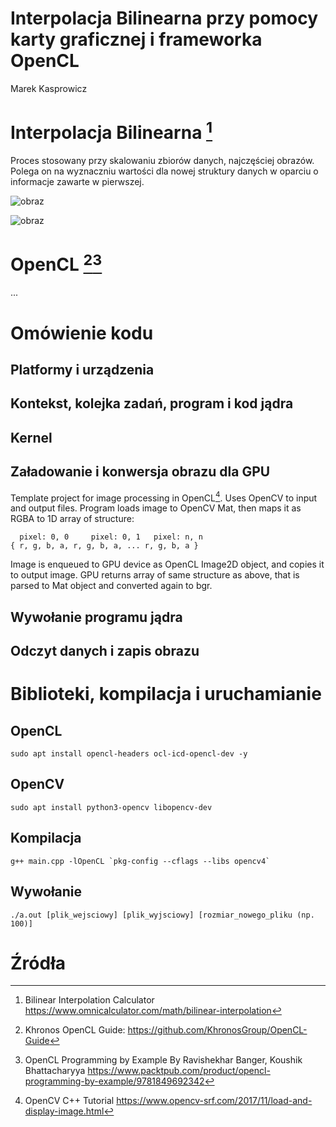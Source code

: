 # Interpolacja Bilinearna przy pomocy karty graficznej i frameworka OpenCL
Marek Kasprowicz

# Interpolacja Bilinearna [^1]

Proces stosowany przy skalowaniu zbiorów danych, najczęściej obrazów. Polega on na wyznaczniu wartości dla nowej struktury danych w oparciu o informacje zawarte w pierwszej. 

![obraz](https://user-images.githubusercontent.com/67783947/214377688-c7ffba05-5f7d-4443-bfb1-53f71f2a41e7.png)

![obraz](https://user-images.githubusercontent.com/67783947/214378363-b7889de7-4306-46a0-b8bd-8c7442ad65f6.png)


# OpenCL [^2][^3]
...

# Omówienie kodu

## Platformy i urządzenia

## Kontekst, kolejka zadań, program i kod jądra

## Kernel

## Załadowanie i konwersja obrazu dla GPU
Template project for image processing in OpenCL[^4]. Uses OpenCV to input and output files. 
Program loads image to OpenCV Mat, then maps it as RGBA to 1D array of structure:

```
  pixel: 0, 0     pixel: 0, 1   pixel: n, n
{ r, g, b, a, r, g, b, a, ... r, g, b, a }
```
Image is enqueued to GPU device as OpenCL Image2D object, and copies it to output image.
GPU returns array of same structure as above, that is parsed to Mat object and converted again to bgr.

## Wywołanie programu jądra

## Odczyt danych i zapis obrazu

# Biblioteki, kompilacja i uruchamianie

## OpenCL
```
sudo apt install opencl-headers ocl-icd-opencl-dev -y
```

## OpenCV
```
sudo apt install python3-opencv libopencv-dev 
```

## Kompilacja
```
g++ main.cpp -lOpenCL `pkg-config --cflags --libs opencv4`
```

## Wywołanie
```
./a.out [plik_wejsciowy] [plik_wyjsciowy] [rozmiar_nowego_pliku (np. 100)]
```

# Źródła 

[^1]: Bilinear Interpolation Calculator https://www.omnicalculator.com/math/bilinear-interpolation
[^2]: Khronos OpenCL Guide: https://github.com/KhronosGroup/OpenCL-Guide
[^3]: OpenCL Programming by Example By Ravishekhar Banger, Koushik Bhattacharyya https://www.packtpub.com/product/opencl-programming-by-example/9781849692342
[^4]: OpenCV C++ Tutorial https://www.opencv-srf.com/2017/11/load-and-display-image.html
